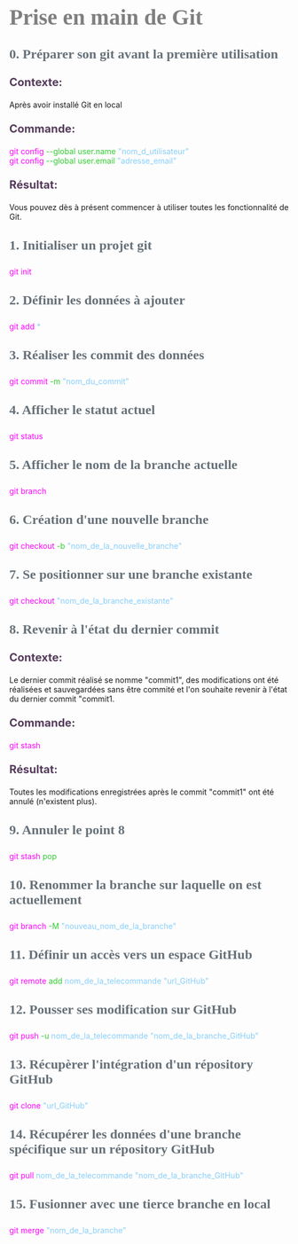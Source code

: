<head>
<style>
#titleMain {color:#808080; font-size:40px; font-weight:bold; font-family:"Cambria"}
#titleSub {color:#677179; font-size:24px; font-weight:bold; font-family: "Verdana"; margin-top:30px; margin-bottom:25px}
#titleSub2 {color:#563C5C; font-size:20px; font-weight:bold; margin-bottom:20px}
#com {color:#FF00FF; font-size:18px "Carnivalee Freakshow"}
#par {color:#32CD32; font-size:18px "Carnivalee Freakshow"}
#val {color:#87CEFA; font-size:18px "Carnivalee Freakshow"}
</style>
</head>

<!-- ```css
<head>
<style>
#bleu {
color:#87CEFA }
</style>
</head>
``` -->

# <div id="titleMain">Prise en main de Git</div>

## <div id="titleSub">0. Préparer son git avant la première utilisation</div>

### <div id="titleSub2">Contexte:</div>

Après avoir installé Git en local

### <div id="titleSub2">Commande:</div>

<span id="com">git config</span> 
<span id="par"> --global user.name </span>
<span id="val">"nom_d_utilisateur"</span>
<br>
<span id="com">git config</span> 
<span id="par"> --global user.email </span>
<span id="val">"adresse_email"</span>

### <div id="titleSub2">Résultat:</div>

Vous pouvez dès à présent commencer à utiliser toutes les fonctionnalité de Git.

## <div id="titleSub">1. Initialiser un projet git</div>

<span id="com">git init</span> 

## <div id="titleSub">2. Définir les données à ajouter</div>

<span id="com">git add </span>
<span id="val">*</span>


## <div id="titleSub">3. Réaliser les commit des données</div>

<span id="com">git commit </span>
<span id="par">-m </span>
<span id="val">"nom_du_commit"</span>

## <div id="titleSub">4. Afficher le statut actuel</div>

<span id="com">git status</span>

## <div id="titleSub">5. Afficher le nom de la branche actuelle</div>

<span id="com">git branch</span>

## <div id="titleSub">6. Création d'une nouvelle branche</div>

<span id="com">git checkout </span>
<span id="par">-b </span>
<span id="val">"nom_de_la_nouvelle_branche"</span>

## <div id="titleSub">7. Se positionner sur une branche existante</div>

<span id="com">git checkout </span>
<span id="val">"nom_de_la_branche_existante"</span>

## <div id="titleSub">8. Revenir à l'état du dernier commit</div>

### <div id="titleSub2">Contexte:</div>

Le dernier commit réalisé se nomme "commit1", des modifications ont été réalisées et sauvegardées sans être commité et l'on souhaite revenir à l'état du dernier commit "commit1.

### <div id="titleSub2">Commande:</div>

<span id="com">git stash </span>

### <div id="titleSub2">Résultat:</div>

Toutes les modifications enregistrées après le commit "commit1" ont été annulé (n'existent plus).

## <div id="titleSub">9. Annuler le point 8</div>

<span id="com">git stash </span>
<span id="par">pop</span>

## <div id="titleSub">10. Renommer la branche sur laquelle on est actuellement</div>

<span id="com">git branch </span>
<span id="par">-M </span>
<span id="val">"nouveau_nom_de_la_branche"</span>

## <div id="titleSub">11. Définir un accès vers un espace GitHub</div>

<span id="com">git remote </span>
<span id="par">add </span>
<span id="val">nom_de_la_telecommande "url_GitHub"</span>

## <div id="titleSub">12. Pousser ses modification sur GitHub</div>

<span id="com">git push </span>
<span id="par">-u </span>
<span id="val">nom_de_la_telecommande "nom_de_la_branche_GitHub"</span>

## <div id="titleSub">13. Récupèrer l'intégration d'un répository GitHub</div>

<span id="com">git clone </span>
<span id="val">"url_GitHub"</span>

## <div id="titleSub">14. Récupérer les données d'une branche spécifique sur un répository GitHub</div>

<span id="com">git pull </span>
<span id="val">nom_de_la_telecommande "nom_de_la_branche_GitHub"</span>

## <div id="titleSub">15. Fusionner avec une tierce branche en local</div>

<span id="com">git merge </span>
<span id="val">"nom_de_la_branche"</span>